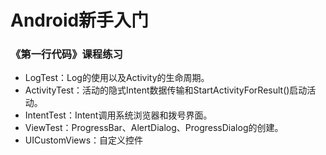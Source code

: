 Android新手入门
========
### 《第一行代码》课程练习
* LogTest：Log的使用以及Activity的生命周期。
* ActivityTest：活动的隐式Intent数据传输和StartActivityForResult()启动活动。
* IntentTest：Intent调用系统浏览器和拨号界面。
* ViewTest：ProgressBar、AlertDialog、ProgressDialog的创建。
* UICustomViews：自定义控件
